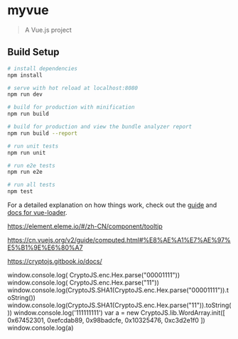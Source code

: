 # myvue

> A Vue.js project

## Build Setup

``` bash
# install dependencies
npm install

# serve with hot reload at localhost:8080
npm run dev

# build for production with minification
npm run build

# build for production and view the bundle analyzer report
npm run build --report

# run unit tests
npm run unit

# run e2e tests
npm run e2e

# run all tests
npm test
```

For a detailed explanation on how things work, check out the [guide](http://vuejs-templates.github.io/webpack/) and [docs for vue-loader](http://vuejs.github.io/vue-loader).


https://element.eleme.io/#/zh-CN/component/tooltip

https://cn.vuejs.org/v2/guide/computed.html#%E8%AE%A1%E7%AE%97%E5%B1%9E%E6%80%A7

https://cryptojs.gitbook.io/docs/

window.console.log( CryptoJS.enc.Hex.parse("00001111"))
        window.console.log( CryptoJS.enc.Hex.parse("11"))
        window.console.log(CryptoJS.SHA1(CryptoJS.enc.Hex.parse("00001111")).toString())
        window.console.log(CryptoJS.SHA1(CryptoJS.enc.Hex.parse("11")).toString())
        window.console.log('111111111')
        var a = new CryptoJS.lib.WordArray.init([
            0x67452301, 0xefcdab89,
            0x98badcfe, 0x10325476,
            0xc3d2e1f0
        ])
        window.console.log(a)